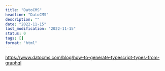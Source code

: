 ```yaml
---
title: "DatoCMS"
headline: "DatoCMS"
description: ""
date: "2022-11-15"
last_modification: "2022-11-15"
status: 0
tags: []
format: "html"
---
```


https://www.datocms.com/blog/how-to-generate-typescript-types-from-graphql